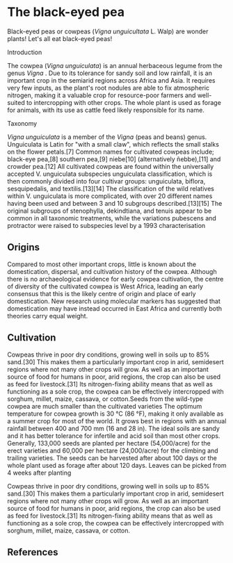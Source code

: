 <param ve-config
       title="Our unfailing friend"
       banner="https://upload.wikimedia.org/wikipedia/commons/d/d0/BlackEyedPeas.JPG"
       layout="vtl"
       author="Christina Hourigan">
       
<param ve-entity eid="Q498940"> <!––cowpea––>

# The black-eyed pea
Black-eyed peas or cowpeas (_Vigna unguicultata_ L. Walp) are wonder plants! Let's all eat black-eyed peas!

<param ve-image
       label="Pink flower of cowpea"
       description="pink flower of the cowpea"
       license="CC BY SA 2.0"
       url="https://upload.wikimedia.org/wikipedia/commons/7/7c/Wild_Cowpea_%282874731431%29.jpg"
       


## Introduction
The cowpea (_Vigna unguiculata_) is an annual herbaceous legume from the genus <span data-click-image-zoomto="309,625,510,412"> _Vigna_ </span>. Due to its tolerance for sandy soil and low rainfall, it is an important crop in the semiarid regions across Africa and Asia. It requires very few inputs, as the plant's root nodules are able to fix atmospheric nitrogen, making it a valuable crop for resource-poor farmers and well-suited to intercropping with other crops. The whole plant is used as forage for animals, with its use as cattle feed likely responsible for its name.

<param ve-image
       label="wild and cultivated cowpeas"
       description="variation in wild and cultivated cowpea seeds"
       author="Ton Rulkens"
       license="CC BY SA 2.0"
       url="https://upload.wikimedia.org/wikipedia/commons/6/67/Wild_and_cultivated_cowpea_%287856427546%29.jpg"

## Taxonomy
_Vigna unguiculata_ is a member of the _Vigna_ (peas and beans) genus. Unguiculata is Latin for "with a small claw", which reflects the small stalks on the flower petals.[7] Common names for cultivated cowpeas include; black-eye pea,[8] southern pea,[9] niebe[10] (alternatively ñebbe),[11] and crowder pea.[12] All cultivated cowpeas are found within the universally accepted V. unguiculata subspecies unguiculata classification, which is then commonly divided into four cultivar groups: unguiculata, biflora, sesquipedalis, and textilis.[13][14] The classification of the wild relatives within V. unguiculata is more complicated, with over 20 different names having been used and between 3 and 10 subgroups described.[13][15] The original subgroups of stenophylla, dekindtiana, and tenuis appear to be common in all taxonomic treatments, while the variations pubescens and protractor were raised to subspecies level by a 1993 characterisation

<param ve-image 
       label="Agricultural varietes of cowpea" 
       description="agricultural varieties of cowpea" 
       license="CC BY-SA 3.0" 
   url="https://upload.wikimedia.org/wikipedia/commons/1/1a/Agricultural_varieties_of_the_cowpea_and_immediately_related_species_%281912%29_%2814776379064%29.jpg">


## Origins

Compared to most other important crops, little is known about the domestication, dispersal, and cultivation history of the cowpea. Although there is no archaeological evidence for early cowpea cultivation, the centre of diversity of the cultivated cowpea is West Africa, leading an early consensus that this is the likely centre of origin and place of early domestication. New research using molecular markers has suggested that domestication may have instead occurred in East Africa and currently both theories carry equal weight.

<param ve-map center="Q1033" zoom="6">

## Cultivation
Cowpeas thrive in poor dry conditions, growing well in soils up to 85% sand.[30] This makes them a particularly important crop in arid, semidesert regions where not many other crops will grow. As well as an important source of food for humans in poor, arid regions, the crop can also be used as feed for livestock.[31] Its nitrogen-fixing ability means that as well as functioning as a sole crop, the cowpea can be effectively intercropped with sorghum, millet, maize, cassava, or cotton.Seeds from the wild-type cowpea are much smaller than the cultivated varieties
The optimum temperature for cowpea growth is 30 °C (86 °F), making it only available as a summer crop for most of the world. It grows best in regions with an annual rainfall between 400 and 700 mm (16 and 28 in). The ideal soils are sandy and it has better tolerance for infertile and acid soil than most other crops. Generally, 133,000 seeds are planted per hectare (54,000/acre) for the erect varieties and 60,000 per hectare (24,000/acre) for the climbing and trailing varieties. The seeds can be harvested after about 100 days or the whole plant used as forage after about 120 days. Leaves can be picked from 4 weeks after planting

<param ve-map="https://raw.githubusercontent.com/HouriganC/test/main/nativerange.json">

Cowpeas thrive in poor dry conditions, growing well in soils up to 85% sand.[30] This makes them a particularly important crop in arid, semidesert regions where not many other crops will grow. As well as an important source of food for humans in poor, arid regions, the crop can also be used as feed for livestock.[31] Its nitrogen-fixing ability means that as well as functioning as a sole crop, the cowpea can be effectively intercropped with sorghum, millet, maize, cassava, or cotton.

## References


       
